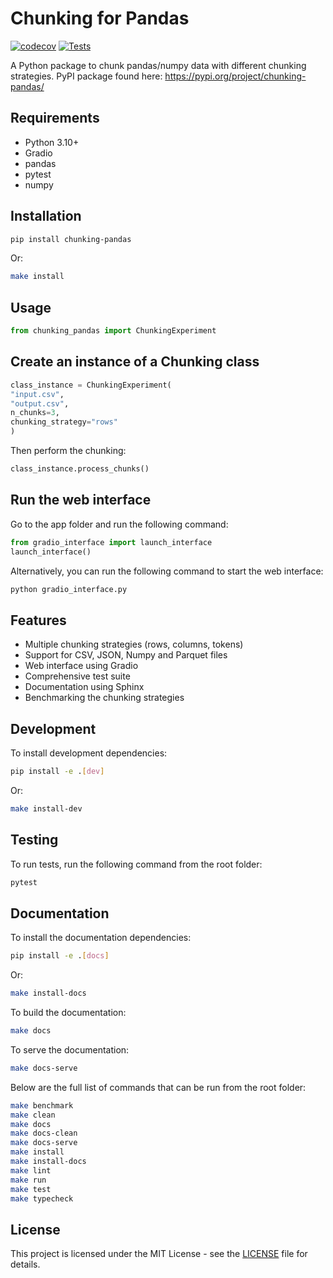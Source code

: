 # Chunking for Pandas

[![codecov](https://codecov.io/gh/JohnnyTeutonic/ChunkingForPandas/branch/main/graph/badge.svg)](https://codecov.io/gh/JohnnyTeutonic/ChunkingForPandas)
[![Tests](https://github.com/JohnnyTeutonic/ChunkingForPandas/actions/workflows/test.yml/badge.svg)](https://github.com/JohnnyTeutonic/ChunkingForPandas/actions/workflows/test.yml)

A Python package to chunk pandas/numpy data with different chunking strategies.
PyPI package found here: https://pypi.org/project/chunking-pandas/

## Requirements

- Python 3.10+
- Gradio
- pandas
- pytest
- numpy

## Installation

```bash
pip install chunking-pandas
```

Or:

```bash
make install
```

## Usage

```python
from chunking_pandas import ChunkingExperiment
```

## Create an instance of a Chunking class

```python
class_instance = ChunkingExperiment(
"input.csv",
"output.csv",
n_chunks=3,
chunking_strategy="rows"
)
```

Then perform the chunking:

```python
class_instance.process_chunks()
```

## Run the web interface

Go to the app folder and run the following command:

```python
from gradio_interface import launch_interface
launch_interface()
```

Alternatively, you can run the following command to start the web interface:

```bash
python gradio_interface.py
```

## Features

- Multiple chunking strategies (rows, columns, tokens)
- Support for CSV, JSON, Numpy and Parquet files
- Web interface using Gradio
- Comprehensive test suite
- Documentation using Sphinx
- Benchmarking the chunking strategies

## Development

To install development dependencies:

```bash
pip install -e .[dev]
```

Or:

```bash
make install-dev
```

## Testing

To run tests, run the following command from the root folder:

```bash
pytest
```

## Documentation

To install the documentation dependencies:

```bash
pip install -e .[docs]
```

Or:

```bash
make install-docs
```

To build the documentation:

```bash
make docs
```

To serve the documentation:

```bash
make docs-serve
```

Below are the full list of commands that can be run from the root folder:

```bash
make benchmark
make clean
make docs
make docs-clean
make docs-serve
make install
make install-docs
make lint
make run
make test
make typecheck
```

## License

This project is licensed under the MIT License - see the [LICENSE](LICENSE) file for details.

